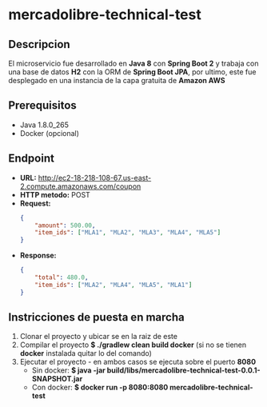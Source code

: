 # mercadolibre-technical-test

## Descripcion
El microservicio fue desarrollado en **Java 8** con **Spring Boot 2** y trabaja con una base de datos **H2** con la ORM de **Spring Boot JPA**, por ultimo, este fue desplegado en una instancia de la capa gratuita de **Amazon AWS**

## Prerequisitos
* Java 1.8.0_265
* Docker (opcional)

## Endpoint
* **URL:** http://ec2-18-218-108-67.us-east-2.compute.amazonaws.com/coupon
* **HTTP metodo:** POST
* **Request:** 
    ```json
    {
        "amount": 500.00,
        "item_ids": ["MLA1", "MLA2", "MLA3", "MLA4", "MLA5"]
    }
    ```
* **Response:**
    ```json
    {
        "total": 480.0,
        "item_ids": ["MLA2", "MLA4", "MLA5", "MLA1"]
    }
    ```
## Instricciones de puesta en marcha
1. Clonar el proyecto y ubicar se en la raiz de este
2. Compilar el proyecto
    **$ ./gradlew clean build docker** (si no se tienen **docker** instalada quitar lo del comando)
3. Ejecutar el proyecto - en ambos casos se ejecuta sobre el puerto **8080**
    * Sin docker: **$ java -jar build/libs/mercadolibre-technical-test-0.0.1-SNAPSHOT.jar**
    * Con docker: **$ docker run -p 8080:8080 mercadolibre-technical-test**
